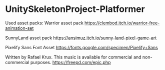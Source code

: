 # UnitySkeletonProject-Platformer

Used asset packs:
Warrior asset pack
https://clembod.itch.io/warrior-free-animation-set

SunnyLand asset pack
https://ansimuz.itch.io/sunny-land-pixel-game-art

Pixelify Sans Font Asset
https://fonts.google.com/specimen/Pixelify+Sans

Written by Rafael Krux. This music is available for commercial and non-commercial purposes.
https://freepd.com/epic.php